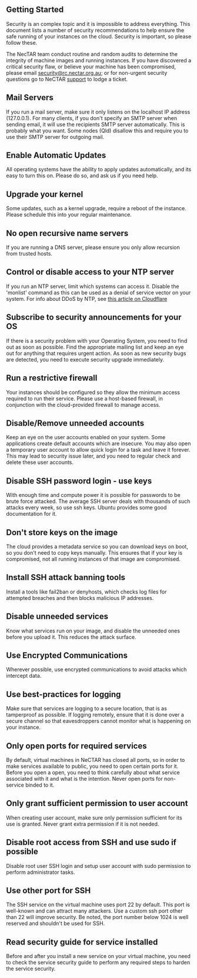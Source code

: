 ## Getting Started

Security is an complex topic and it is impossible to address everything. This
document lists a number of security recommendations to help ensure the safe
running of your instances on the cloud. Security is important, so please
follow these.

The NecTAR team conduct routine and random audits to determine the integrity
of machine images and running instances. If you have discovered a critical
security flaw, or believe your machine has been compromised, please email
<security@rc.nectar.org.au>; or for non-urgent security questions go to NeCTAR
[support][support] to lodge a ticket.

## Mail Servers

If you run a mail server, make sure it only listens on the localhost IP
address (127.0.0.1). For many clients, if you don't specify an SMTP server
when sending email, it will use the recipients SMTP server automatically. This
is probably what you want. Some nodes (Qld) disallow this and require you to
use their SMTP server for outgoing mail.

## Enable Automatic Updates

All operating systems have the ability to apply updates automatically, and its
easy to turn this on. Please do so, and ask us if you need help.

## Upgrade your kernel

Some updates, such as a kernel upgrade, require a reboot of the instance. Please
schedule this into your regular maintenance.

## No open recursive name servers

If you are running a DNS server, please ensure you only allow recursion from
trusted hosts.

## Control or disable access to your NTP server

If you run an NTP server, limit which systems can access it. Disable the
'monlist' command as this can be used as a denial of service vector on your
system. For info about DDoS by NTP, see
[this article on Cloudflare][link1]

## Subscribe to security announcements for your OS

If there is a security problem with your Operating System, you need to find
out as soon as possible. Find the appropriate mailing list and keep an eye
out for anything that requires urgent action. As soon as new security bugs are
detected, you need to execute security upgrade immediately. 

## Run a restrictive firewall

Your instances should be configured so they allow the minimum access required
to run their service. Please use a host-based firewall, in conjunction with
the cloud-provided firewall to manage access.

## Disable/Remove unneeded accounts

Keep an eye on the user accounts enabled on your system. Some applications
create default accounts which are insecure. You may also open a temporary user
account to allow quick login for a task and leave it forever. This may lead to
security issue later, and you need to regular check and delete these user
accounts.

## Disable SSH password login - use keys

With enough time and compute power it is possible for passwords to be brute
force attacked. The average SSH server deals with thousands of such attacks
every week, so use ssh keys. Ubuntu provides some good documentation for it.

## Don't store keys on the image

The cloud provides a metadata service so you can download keys on boot, so
you don't need to copy keys manually. This ensures that if your key is
compromised, not all running instances of that image are compromised.

## Install SSH attack banning tools

Install a tools like fail2ban or denyhosts, which checks log files for
attempted breaches and then blocks malicious IP addresses.

## Disable unneeded services

Know what services run on your image, and disable the unneeded ones before
you upload it. This reduces the attack surface.

## Use Encrypted Communications

Wherever possible, use encrypted communications to avoid attacks which
intercept data.

## Use best-practices for logging

Make sure that services are logging to a secure location, that is as
tamperproof as possible. If logging remotely, ensure that it is done over
a secure channel so that eavesdroppers cannot monitor what is happening on
your instance.

## Only open ports for required services

By default, virtual machines in NeCTAR has closed all ports, so in order to make
services available to public, you need to open certain ports for it. Before you
open a open, you need to think carefully about what service associated with it
and what is the intention. Never open ports for non-service binded to it.

## Only grant sufficient permission to user account

When creating user account, make sure only permission sufficient for its use 
is granted. Never grant extra permission if it is not needed.

## Disable root access from SSH and use sudo if possible

Disable root user SSH login and setup user account with sudo permission to
perform administrator tasks.

## Use other port for SSH

The SSH service on the virtual machine uses port 22 by default. This port is 
well-known and can attract many attackers. Use a custom ssh port other than 22
will improve security. Be noted, the port number below 1024 is well reserved and
shouldn't be used for SSH.

## Read security guide for service installed

Before and after you install a new service on your virtual machine, you need to
check the service security guide to perform any required steps to harden the
service security.

[link1]: <https://blog.cloudflare.com/understanding-and-mitigating-ntp-based-ddos-attacks/> "Cloudflare Understanding NTP DDoS"
[support]: https://support.nectar.org.au/support/home
